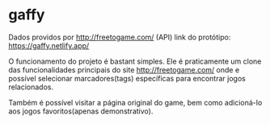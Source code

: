 # gaffy

Dados providos por http://freetogame.com/ (API)
link do protótipo: https://gaffy.netlify.app/

O funcionamento do projeto é bastant simples. Ele é praticamente um clone das funcionalidades principais do site http://freetogame.com/ onde e possível
selecionar marcadores(tags) específicas para encontrar jogos relacionados.

Também é possível visitar a página original do game, bem como adicioná-lo aos jogos favoritos(apenas demonstrativo).

